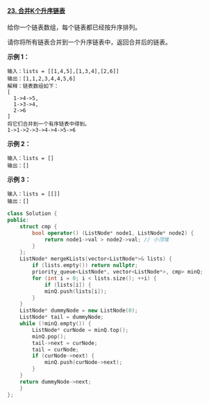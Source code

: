 #### [23. 合并K个升序链表](https://leetcode-cn.com/problems/merge-k-sorted-lists/)

给你一个链表数组，每个链表都已经按升序排列。

请你将所有链表合并到一个升序链表中，返回合并后的链表。

 

**示例 1：**

```
输入：lists = [[1,4,5],[1,3,4],[2,6]]
输出：[1,1,2,3,4,4,5,6]
解释：链表数组如下：
[
  1->4->5,
  1->3->4,
  2->6
]
将它们合并到一个有序链表中得到。
1->1->2->3->4->4->5->6
```

**示例 2：**

```
输入：lists = []
输出：[]
```

**示例 3：**

```
输入：lists = [[]]
输出：[]
```

 

```C++
class Solution {
public:
    struct cmp {
        bool operator() (ListNode* node1, ListNode* node2) {
            return node1->val > node2->val; // ⼩顶堆
        }
    };
    ListNode* mergeKLists(vector<ListNode*>& lists) {
        if (lists.empty()) return nullptr;
        priority_queue<ListNode*, vector<ListNode*>, cmp> minQ;
        for (int i = 0; i < lists.size(); ++i) {
            if (lists[i]) {
            minQ.push(lists[i]);
        }      
    }
    ListNode* dummyNode = new ListNode(0);
    ListNode* tail = dummyNode;
    while (!minQ.empty()) {
        ListNode* curNode = minQ.top();
        minQ.pop();
        tail->next = curNode;
        tail = curNode;
        if (curNode->next) {
            minQ.push(curNode->next);
        }
    }
    return dummyNode->next;
    }
};
```

